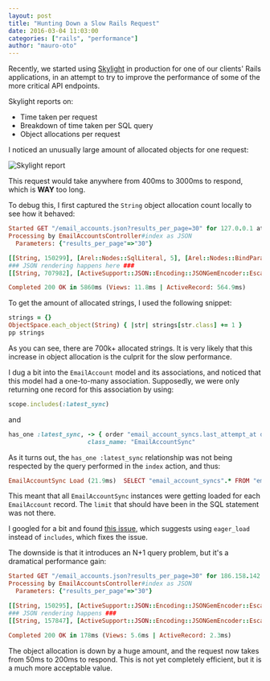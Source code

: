 ```yaml
---
layout: post
title: "Hunting Down a Slow Rails Request"
date: 2016-03-04 11:03:00
categories: ["rails", "performance"]
author: "mauro-oto"
---
```


Recently, we started using [Skylight](https://www.skylight.io) in production
for one of our clients' Rails applications, in an attempt to try to improve the
performance of some of the more critical API endpoints.

Skylight reports on:

- Time taken per request
- Breakdown of time taken per SQL query
- Object allocations per request

I noticed an unusually large amount of allocated objects for one request:

![Skylight report](/blog/assets/images/high-object-allocation.png)

This request would take anywhere from 400ms to 3000ms to respond, which is
__WAY__ too long.

<!--more-->

To debug this, I first captured the `String` object allocation count locally to
see how it behaved:

```ruby
Started GET "/email_accounts.json?results_per_page=30" for 127.0.0.1 at 2016-03-02 13:04:22 +0000
Processing by EmailAccountsController#index as JSON
  Parameters: {"results_per_page"=>"30"}

[[String, 150299], [Arel::Nodes::SqlLiteral, 5], [Arel::Nodes::BindParam, 4], [ActiveSupport::StringInquirer, 1]]
### JSON rendering happens here ###
[[String, 707982], [ActiveSupport::JSON::Encoding::JSONGemEncoder::EscapedString, 2922], [Arel::Nodes::SqlLiteral, 6], [ActiveSupport::StringInquirer, 1]]

Completed 200 OK in 5860ms (Views: 11.8ms | ActiveRecord: 564.9ms)
```

To get the amount of allocated strings, I used the following snippet:

```ruby
strings = {}
ObjectSpace.each_object(String) { |str| strings[str.class] += 1 }
pp strings
```

As you can see, there are 700k+ allocated strings. It is very likely that this
increase in object allocation is the culprit for the slow performance.

I dug a bit into the `EmailAccount` model and its associations, and noticed that
this model had a one-to-many association. Supposedly, we were only returning one
record for this association by using:

```ruby
scope.includes(:latest_sync)
```

and

```ruby
has_one :latest_sync, -> { order "email_account_syncs.last_attempt_at desc" },
                      class_name: "EmailAccountSync"
```

As it turns out, the `has_one :latest_sync` relationship was not being
respected by the query performed in the `index` action, and thus:

```ruby
EmailAccountSync Load (21.9ms)  SELECT "email_account_syncs".* FROM "email_account_syncs"  WHERE "email_account_syncs"."email_account_id" IN (24, 23, 22, 21, 20, 19, 18, 17, 16, 15)  ORDER BY email_account_syncs.last_attempt_at desc
```

This meant that all `EmailAccountSync` instances were getting loaded for each
`EmailAccount` record. The `limit` that should have been in the SQL statement
was not there.

I googled for a bit and found [this issue](https://github.com/rails/rails/issues/10621#issuecomment-77389988),
which suggests using `eager_load` instead of `includes`, which fixes the issue.

The downside is that it introduces an N+1 query problem, but it's a dramatical
performance gain:

```ruby
Started GET "/email_accounts.json?results_per_page=30" for 186.158.142.200 at 2016-03-02 13:41:44 +0000
Processing by EmailAccountsController#index as JSON
  Parameters: {"results_per_page"=>"30"}

[[String, 150295], [ActiveSupport::JSON::Encoding::JSONGemEncoder::EscapedString, 2110], [Arel::Nodes::SqlLiteral, 20], [Arel::Nodes::BindParam, 10], [ActiveSupport::StringInquirer, 1]]
### JSON rendering happens ###
[[String, 157847], [ActiveSupport::JSON::Encoding::JSONGemEncoder::EscapedString, 4220], [Arel::Nodes::SqlLiteral, 30], [Arel::Nodes::BindParam, 12], [ActiveSupport::StringInquirer, 1]]

Completed 200 OK in 178ms (Views: 5.6ms | ActiveRecord: 2.3ms)
```

The object allocation is down by a huge amount, and the request now takes from
50ms to 200ms to respond. This is not yet completely efficient, but it is a much
more acceptable value.
